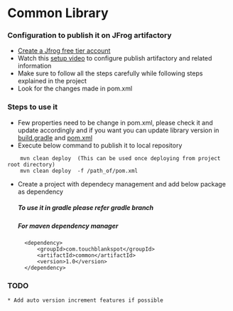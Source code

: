 # Common Library

### Configuration to publish it on JFrog artifactory
  * [Create a Jfrog free tier account](https://jfrog.com/start-free/)
  * Watch this [setup video](https://www.youtube.com/watch?v=CqvVQkOSGTA&ab_channel=JFrog) to configure publish artifactory and related information
  * Make sure to follow all the steps carefully while following steps explained in the project
  * Look for the changes made in pom.xml
### Steps to use it
* Few properties need to be change in pom.xml, please check it and update accordingly and if you want you can update library version in [build.gradle](https://github.com/OurVirtualLibrary/common/blob/develop/build.gradle) and [pom.xml](https://github.com/OurVirtualLibrary/common/blob/develop/pom.xml)
* Execute below command to publish it to local repository
```shell
    mvn clean deploy  (This can be used once deploying from project root directory)
    mvn clean deploy  -f /path_of/pom.xml
```
* Create a project with dependecy management and add below package as dependency
    ##### To use it in gradle please refer gradle branch
    ##### For maven dependency manager
        <dependency>
            <groupId>com.touchblankspot</groupId>
            <artifactId>common</artifactId>
            <version>1.0</version>
        </dependency>

### TODO
    * Add auto version increment features if possible
    